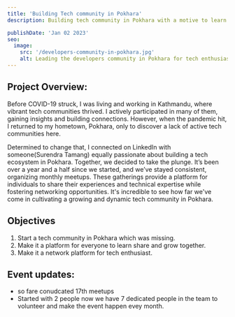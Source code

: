 ```yaml
---
title: 'Building Tech community in Pokhara'
description: Building tech community in Pokhara with a motive to learn share and grow together. We initiated because its important and was missing in Pokhara.

publishDate: 'Jan 02 2023'
seo:
  image:
    src: '/developers-community-in-pokhara.jpg'
    alt: Leading the developers community in Pokhara for tech enthusiast
---
```



## **Project Overview:**

Before COVID-19 struck, I was living and working in Kathmandu, where vibrant tech communities thrived. I actively participated in many of them, gaining insights and building connections. However, when the pandemic hit, I returned to my hometown, Pokhara, only to discover a lack of active tech communities here.

Determined to change that, I connected on LinkedIn with someone(Surendra Tamang) equally passionate about building a tech ecosystem in Pokhara. Together, we decided to take the plunge. It’s been over a year and a half since we started, and we’ve stayed consistent, organizing monthly meetups. These gatherings provide a platform for individuals to share their experiences and technical expertise while fostering networking opportunities. It's incredible to see how far we've come in cultivating a growing and dynamic tech community in Pokhara.
## Objectives

1. Start a tech community in Pokhara which was missing.
2. Make it a platform for everyone to learn share and grow together.
3. Make it a network platform for tech enthusiast.

## Event updates:
- so fare conudcated 17th meetups
- Started with 2 people now we have 7 dedicated people in the team to volunteer and make the event happen evey month.


